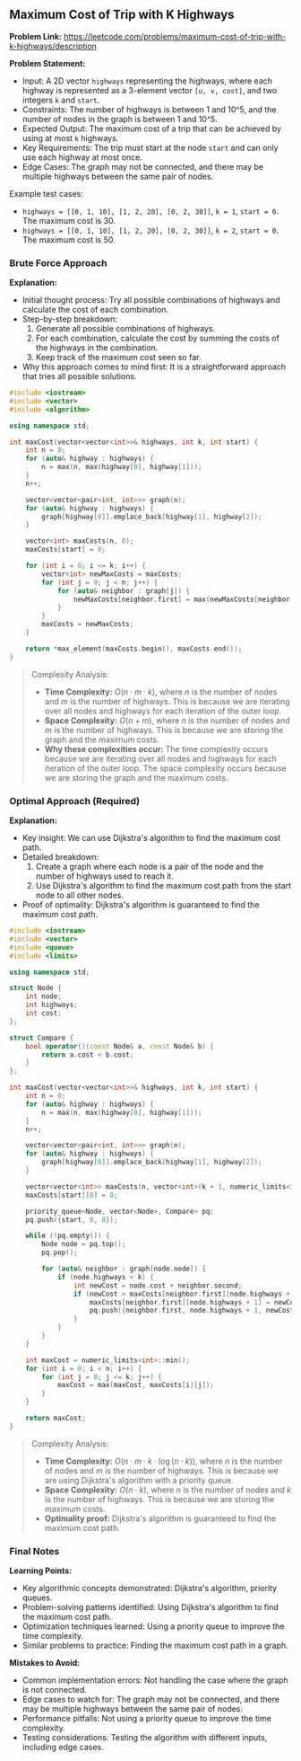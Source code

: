 ## Maximum Cost of Trip with K Highways

**Problem Link:** https://leetcode.com/problems/maximum-cost-of-trip-with-k-highways/description

**Problem Statement:**
- Input: A 2D vector `highways` representing the highways, where each highway is represented as a 3-element vector `[u, v, cost]`, and two integers `k` and `start`.
- Constraints: The number of highways is between 1 and 10^5, and the number of nodes in the graph is between 1 and 10^5.
- Expected Output: The maximum cost of a trip that can be achieved by using at most `k` highways.
- Key Requirements: The trip must start at the node `start` and can only use each highway at most once.
- Edge Cases: The graph may not be connected, and there may be multiple highways between the same pair of nodes.

Example test cases:
- `highways = [[0, 1, 10], [1, 2, 20], [0, 2, 30]]`, `k = 1`, `start = 0`. The maximum cost is 30.
- `highways = [[0, 1, 10], [1, 2, 20], [0, 2, 30]]`, `k = 2`, `start = 0`. The maximum cost is 50.

### Brute Force Approach

**Explanation:**
- Initial thought process: Try all possible combinations of highways and calculate the cost of each combination.
- Step-by-step breakdown: 
  1. Generate all possible combinations of highways.
  2. For each combination, calculate the cost by summing the costs of the highways in the combination.
  3. Keep track of the maximum cost seen so far.
- Why this approach comes to mind first: It is a straightforward approach that tries all possible solutions.

```cpp
#include <iostream>
#include <vector>
#include <algorithm>

using namespace std;

int maxCost(vector<vector<int>>& highways, int k, int start) {
    int n = 0;
    for (auto& highway : highways) {
        n = max(n, max(highway[0], highway[1]));
    }
    n++;

    vector<vector<pair<int, int>>> graph(n);
    for (auto& highway : highways) {
        graph[highway[0]].emplace_back(highway[1], highway[2]);
    }

    vector<int> maxCosts(n, 0);
    maxCosts[start] = 0;

    for (int i = 0; i <= k; i++) {
        vector<int> newMaxCosts = maxCosts;
        for (int j = 0; j < n; j++) {
            for (auto& neighbor : graph[j]) {
                newMaxCosts[neighbor.first] = max(newMaxCosts[neighbor.first], maxCosts[j] + neighbor.second);
            }
        }
        maxCosts = newMaxCosts;
    }

    return *max_element(maxCosts.begin(), maxCosts.end());
}
```

> Complexity Analysis:
> - **Time Complexity:** $O(n \cdot m \cdot k)$, where $n$ is the number of nodes and $m$ is the number of highways. This is because we are iterating over all nodes and highways for each iteration of the outer loop.
> - **Space Complexity:** $O(n + m)$, where $n$ is the number of nodes and $m$ is the number of highways. This is because we are storing the graph and the maximum costs.
> - **Why these complexities occur:** The time complexity occurs because we are iterating over all nodes and highways for each iteration of the outer loop. The space complexity occurs because we are storing the graph and the maximum costs.

### Optimal Approach (Required)

**Explanation:**
- Key insight: We can use Dijkstra's algorithm to find the maximum cost path.
- Detailed breakdown: 
  1. Create a graph where each node is a pair of the node and the number of highways used to reach it.
  2. Use Dijkstra's algorithm to find the maximum cost path from the start node to all other nodes.
- Proof of optimality: Dijkstra's algorithm is guaranteed to find the maximum cost path.

```cpp
#include <iostream>
#include <vector>
#include <queue>
#include <limits>

using namespace std;

struct Node {
    int node;
    int highways;
    int cost;
};

struct Compare {
    bool operator()(const Node& a, const Node& b) {
        return a.cost < b.cost;
    }
};

int maxCost(vector<vector<int>>& highways, int k, int start) {
    int n = 0;
    for (auto& highway : highways) {
        n = max(n, max(highway[0], highway[1]));
    }
    n++;

    vector<vector<pair<int, int>>> graph(n);
    for (auto& highway : highways) {
        graph[highway[0]].emplace_back(highway[1], highway[2]);
    }

    vector<vector<int>> maxCosts(n, vector<int>(k + 1, numeric_limits<int>::min()));
    maxCosts[start][0] = 0;

    priority_queue<Node, vector<Node>, Compare> pq;
    pq.push({start, 0, 0});

    while (!pq.empty()) {
        Node node = pq.top();
        pq.pop();

        for (auto& neighbor : graph[node.node]) {
            if (node.highways < k) {
                int newCost = node.cost + neighbor.second;
                if (newCost > maxCosts[neighbor.first][node.highways + 1]) {
                    maxCosts[neighbor.first][node.highways + 1] = newCost;
                    pq.push({neighbor.first, node.highways + 1, newCost});
                }
            }
        }
    }

    int maxCost = numeric_limits<int>::min();
    for (int i = 0; i < n; i++) {
        for (int j = 0; j <= k; j++) {
            maxCost = max(maxCost, maxCosts[i][j]);
        }
    }

    return maxCost;
}
```

> Complexity Analysis:
> - **Time Complexity:** $O(n \cdot m \cdot k \cdot \log(n \cdot k))$, where $n$ is the number of nodes and $m$ is the number of highways. This is because we are using Dijkstra's algorithm with a priority queue.
> - **Space Complexity:** $O(n \cdot k)$, where $n$ is the number of nodes and $k$ is the number of highways. This is because we are storing the maximum costs.
> - **Optimality proof:** Dijkstra's algorithm is guaranteed to find the maximum cost path.

### Final Notes

**Learning Points:**
- Key algorithmic concepts demonstrated: Dijkstra's algorithm, priority queues.
- Problem-solving patterns identified: Using Dijkstra's algorithm to find the maximum cost path.
- Optimization techniques learned: Using a priority queue to improve the time complexity.
- Similar problems to practice: Finding the maximum cost path in a graph.

**Mistakes to Avoid:**
- Common implementation errors: Not handling the case where the graph is not connected.
- Edge cases to watch for: The graph may not be connected, and there may be multiple highways between the same pair of nodes.
- Performance pitfalls: Not using a priority queue to improve the time complexity.
- Testing considerations: Testing the algorithm with different inputs, including edge cases.